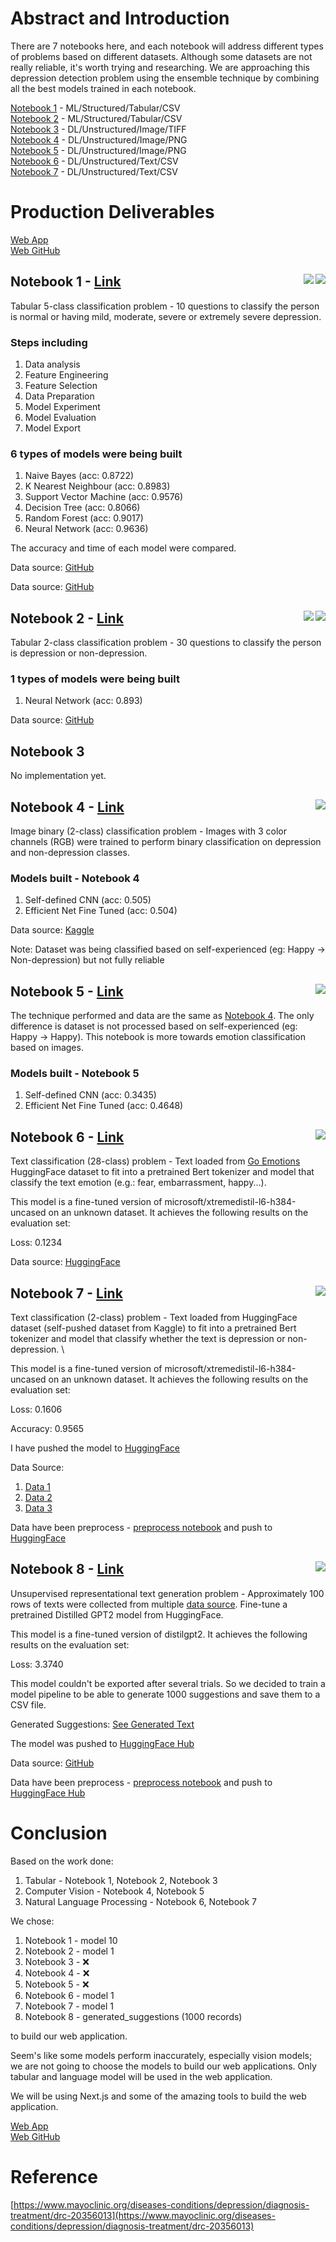 # Abstract and Introduction

There are 7 notebooks here, and each notebook will address different types of problems based on different datasets. Although some datasets are not really reliable, it's worth trying and researching. We are approaching this depression detection problem using the ensemble technique by combining all the best models trained in each notebook.

[Notebook 1](#notebook-1) - ML/Structured/Tabular/CSV \
[Notebook 2](#notebook-2) - ML/Structured/Tabular/CSV \
[Notebook 3](#notebook-3) - DL/Unstructured/Image/TIFF \
[Notebook 4](#notebook-4) - DL/Unstructured/Image/PNG \
[Notebook 5](#notebook-5) - DL/Unstructured/Image/PNG \
[Notebook 6](#notebook-6) - DL/Unstructured/Text/CSV \
[Notebook 7](#notebook-7) - DL/Unstructured/Text/CSV

# Production Deliverables

[Web App](https://deprai.vercel.app/) \
[Web GitHub](https://github.com/ziqinyeow/depr.ai)

## Notebook 1 - [Link](./Notebook%201.ipynb) <img align="right" src="https://img.shields.io/badge/scikit_learn-F7931E?style=for-the-badge&logo=scikit-learn&logoColor=white"> <img align="right" src="https://img.shields.io/badge/TensorFlow-FF6F00?style=for-the-badge&logo=tensorflow&logoColor=white">

Tabular 5-class classification problem - 10 questions to classify the person is normal or having mild, moderate, severe or extremely severe depression.

### Steps including

1. Data analysis
2. Feature Engineering
3. Feature Selection
4. Data Preparation
5. Model Experiment
6. Model Evaluation
7. Model Export

### 6 types of models were being built

1. Naive Bayes (acc: 0.8722)
2. K Nearest Neighbour (acc: 0.8983)
3. Support Vector Machine (acc: 0.9576)
4. Decision Tree (acc: 0.8066)
5. Random Forest (acc: 0.9017)
6. Neural Network (acc: 0.9636)

The accuracy and time of each model were compared.

Data source: [GitHub](https://github.com/patilgirish815/Depression_Detection_Using_Machine_Learning)

Data source: [GitHub](https://github.com/Sabab31/Depression-Repository/blob/main/Depression%20Dataset.csv)

## Notebook 2 - [Link](./Notebook%202.ipynb) <img align="right" src="https://img.shields.io/badge/scikit_learn-F7931E?style=for-the-badge&logo=scikit-learn&logoColor=white"> <img align="right" src="https://img.shields.io/badge/TensorFlow-FF6F00?style=for-the-badge&logo=tensorflow&logoColor=white">

Tabular 2-class classification problem - 30 questions to classify the person is depression or non-depression.

### 1 types of models were being built

1. Neural Network (acc: 0.893)

Data source: [GitHub](https://github.com/Sabab31/Depression-Repository/blob/main/Depression%20Dataset.csv)

## Notebook 3

No implementation yet.

## Notebook 4 - [Link](./Notebook%204.ipynb) <img align="right" src="https://img.shields.io/badge/TensorFlow-FF6F00?style=for-the-badge&logo=tensorflow&logoColor=white">

Image binary (2-class) classification problem - Images with 3 color channels (RGB) were trained to perform binary classification on depression and non-depression classes.

### Models built - Notebook 4

1. Self-defined CNN (acc: 0.505)
2. Efficient Net Fine Tuned (acc: 0.504)

Data source: [Kaggle](https://www.kaggle.com/datasets/astraszab/facial-expression-dataset-image-folders-fer2013)

Note: Dataset was being classified based on self-experienced (eg: Happy -> Non-depression) but not fully reliable

## Notebook 5 - [Link](./Notebook%201.ipynb) <img align="right" src="https://img.shields.io/badge/TensorFlow-FF6F00?style=for-the-badge&logo=tensorflow&logoColor=white">

The technique performed and data are the same as [Notebook 4](./Notebook%204.ipynb). The only difference is dataset is not processed based on self-experienced (eg: Happy -> Happy). This notebook is more towards emotion classification based on images.

### Models built - Notebook 5

1. Self-defined CNN (acc: 0.3435)
2. Efficient Net Fine Tuned (acc: 0.4648)

## Notebook 6 - [Link](./Notebook%206.ipynb) <img align="right" src="https://img.shields.io/badge/PyTorch-EE4C2C?style=for-the-badge&logo=PyTorch&logoColor=white">

Text classification (28-class) problem - Text loaded from [Go Emotions](https://huggingface.co/datasets/go_emotions) HuggingFace dataset to fit into a pretrained Bert tokenizer and model that classify the text emotion (e.g.: fear, embarrassment, happy...).

This model is a fine-tuned version of microsoft/xtremedistil-l6-h384-uncased on an unknown dataset. It achieves the following results on the evaluation set:

Loss: 0.1234

Data source: [HuggingFace](https://huggingface.co/datasets/go_emotions)

## Notebook 7 - [Link](./Notebook%207.ipynb) <img align="right" src="https://img.shields.io/badge/PyTorch-EE4C2C?style=for-the-badge&logo=PyTorch&logoColor=white">

Text classification (2-class) problem - Text loaded from HuggingFace dataset (self-pushed dataset from Kaggle) to fit into a pretrained Bert tokenizer and model that classify whether the text is depression or non-depression. \

This model is a fine-tuned version of microsoft/xtremedistil-l6-h384-uncased on an unknown dataset. It achieves the following results on the evaluation set:

Loss: 0.1606

Accuracy: 0.9565

I have pushed the model to [HuggingFace](https://huggingface.co/ziq/depression_tweet)

Data Source:

1. [Data 1](https://www.kaggle.com/datasets/gargmanas/sentimental-analysis-for-tweets)
2. [Data 2](https://huggingface.co/datasets/ShreyaR/DepressionDetection/blob/main/depression_dataset_reddit_twitter.csv)
3. [Data 3](https://huggingface.co/datasets/joangaes/depression/blob/main/clean_encoded_df.csv)

Data have been preprocess - [preprocess notebook](./data/Notebook%207%20Data/process.ipynb) and push to [HuggingFace](https://huggingface.co/datasets/ziq/depression_tweet)

## Notebook 8 - [Link](./Notebook%208.ipynb) <img align="right" src="https://img.shields.io/badge/PyTorch-EE4C2C?style=for-the-badge&logo=PyTorch&logoColor=white">

Unsupervised representational text generation problem - Approximately 100 rows of texts were collected from multiple [data source](./data/Notebook%208%20Data/README.md). Fine-tune a pretrained Distilled GPT2 model from HuggingFace.

This model is a fine-tuned version of distilgpt2. It achieves the following results on the evaluation set:

Loss: 3.3740

This model couldn't be exported after several trials. So we decided to train a model pipeline to be able to generate 1000 suggestions and save them to a CSV file.

Generated Suggestions: [See Generated Text](./data/Notebook%208%20Data/generated_suggestions.csv)

The model was pushed to [HuggingFace Hub](https://huggingface.co/ziq/depression_suggestion)

Data source: [GitHub](./data/Notebook%208%20Data/README.md)

Data have been preprocess - [preprocess notebook](./data/Notebook%208%20Data/process.ipynb) and push to [HuggingFace Hub](https://huggingface.co/datasets/ziq/depression_advice)

# Conclusion

Based on the work done:

1. Tabular - Notebook 1, Notebook 2, Notebook 3
2. Computer Vision - Notebook 4, Notebook 5
3. Natural Language Processing - Notebook 6, Notebook 7

We chose:

1. Notebook 1 - model 10
2. Notebook 2 - model 1
3. Notebook 3 - ❌
4. Notebook 4 - ❌
5. Notebook 5 - ❌
6. Notebook 6 - model 1
7. Notebook 7 - model 1
8. Notebook 8 - generated_suggestions (1000 records)

to build our web application.

Seem's like some models perform inaccurately, especially vision models; we are not going to choose the models to build our web applications. Only tabular and language model will be used in the web application.

We will be using Next.js and some of the amazing tools to build the web application.

[Web App](https://deprai.vercel.app/) \
[Web GitHub](https://github.com/ziqinyeow/depr.ai)

# Reference

[https://www.mayoclinic.org/diseases-conditions/depression/diagnosis-treatment/drc-20356013](https://www.mayoclinic.org/diseases-conditions/depression/diagnosis-treatment/drc-20356013)
